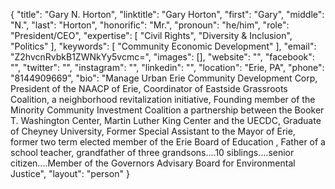 {
  "title": "Gary N. Horton",
  "linktitle": "Gary Horton",
  "first": "Gary",
  "middle": "N.",
  "last": "Horton",
  "honorific": "Mr.",
  "pronoun": "he/him",
  "role": "President/CEO",
  "expertise": [
    "Civil Rights",
    "Diversity & Inclusion",
    "Politics"
  ],
  "keywords": [
    "Community Economic Development"
  ],
  "email": "Z2hvcnRvbkB1ZWNkYy5vcmc=",
  "images": [],
  "website": "",
  "facebook": "",
  "twitter": "",
  "instagram": "",
  "linkedin": "",
  "location": "Erie, PA",
  "phone": "8144909669",
  "bio": "Manage Urban Erie Community Development Corp, President of the NAACP of Erie, Coordinator of Eastside Grassroots Coalition, a neighborhood revitalization initiative, Founding member of the Minority Community Investment Coalition a partnership between the Booker T. Washington Center, Martin Luther King Center and the UECDC,  Graduate of Cheyney University, Former Special Assistant to the Mayor of Erie, former two term elected member of the Erie Board of Education , Father of a school teacher, grandfather of three grandsons....10 siblings....senior citizen....Member of the Governors Advisary Board for Environmental Justice",
  "layout": "person"
}